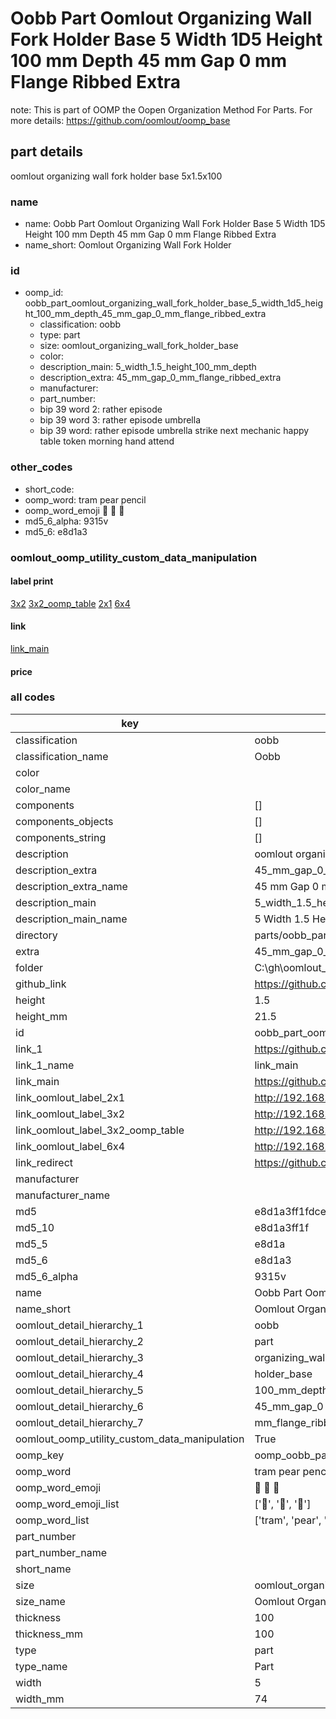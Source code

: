 # Oobb Part Oomlout Organizing Wall Fork Holder Base 5 Width 1D5 Height 100 mm Depth 45 mm Gap 0 mm Flange Ribbed Extra  

note: This is part of OOMP the Oopen Organization Method For Parts. For more details: https://github.com/oomlout/oomp_base

##  part details
  



oomlout organizing wall fork holder base 5x1.5x100



### name
* name: Oobb Part Oomlout Organizing Wall Fork Holder Base 5 Width 1D5 Height 100 mm Depth 45 mm Gap 0 mm Flange Ribbed Extra
* name_short: Oomlout Organizing Wall Fork Holder
### id
* oomp_id: oobb_part_oomlout_organizing_wall_fork_holder_base_5_width_1d5_height_100_mm_depth_45_mm_gap_0_mm_flange_ribbed_extra
  * classification: oobb
  * type: part
  * size: oomlout_organizing_wall_fork_holder_base
  * color: 
  * description_main: 5_width_1.5_height_100_mm_depth
  * description_extra: 45_mm_gap_0_mm_flange_ribbed_extra
  * manufacturer: 
  * part_number: 
  * bip 39 word 2: rather episode
  * bip 39 word 3: rather episode umbrella
  * bip 39 word: rather episode umbrella strike next mechanic happy table token morning hand attend

### other_codes
* short_code: 
* oomp_word: tram pear pencil
* oomp_word_emoji :tram: :pear: :pencil:
* md5_6_alpha: 9315v
* md5_6: e8d1a3






### oomlout_oomp_utility_custom_data_manipulation
#### label print
[3x2](http://192.168.1.245:1112/?label=oomp%209315v)
[3x2_oomp_table](http://192.168.1.108:1112/?label=oomp%209315v)
[2x1](http://192.168.1.242:1112/?label=oomp%209315v)
[6x4](http://192.168.1.55:1112/?label=oomp%209315v)    

#### link

[link_main](https://github.com/oomlout/oomlout_oobb_version_4_generated_parts/tree/main/navigation_oomp/oobb/part/oomlout_organizing_wall_fork_holder_base/5_width_1.5_height_100_mm_depth/45_mm_gap_0_mm_flange_ribbed_extra/part)                              

#### price







### all codes 
| key | value |  
| --- | --- |  
| classification | oobb |  
| classification_name | Oobb |  
| color |  |  
| color_name |  |  
| components | [] |  
| components_objects | [] |  
| components_string | [] |  
| description | oomlout organizing wall fork holder base 5x1.5x100 |  
| description_extra | 45_mm_gap_0_mm_flange_ribbed_extra |  
| description_extra_name | 45 mm Gap 0 mm Flange Ribbed Extra |  
| description_main | 5_width_1.5_height_100_mm_depth |  
| description_main_name | 5 Width 1.5 Height 100 mm Depth |  
| directory | parts/oobb_part_oomlout_organizing_wall_fork_holder_base_5_width_1d5_height_100_mm_depth_45_mm_gap_0_mm_flange_ribbed_extra |  
| extra | 45_mm_gap_0_mm_flange_ribbed |  
| folder | C:\gh\oomlout_oobb_version_4_generated_parts\parts\oobb_part_oomlout_organizing_wall_fork_holder_base_5_width_1d5_height_100_mm_depth_45_mm_gap_0_mm_flange_ribbed_extra |  
| github_link | https://github.com/oomlout/oomlout_oomp_part_src/tree/main/parts/oobb_part_oomlout_organizing_wall_fork_holder_base_5_width_1d5_height_100_mm_depth_45_mm_gap_0_mm_flange_ribbed_extra |  
| height | 1.5 |  
| height_mm | 21.5 |  
| id | oobb_part_oomlout_organizing_wall_fork_holder_base_5_width_1d5_height_100_mm_depth_45_mm_gap_0_mm_flange_ribbed_extra |  
| link_1 | https://github.com/oomlout/oomlout_oobb_version_4_generated_parts/tree/main/navigation_oomp/oobb/part/oomlout_organizing_wall_fork_holder_base/5_width_1.5_height_100_mm_depth/45_mm_gap_0_mm_flange_ribbed_extra/part |  
| link_1_name | link_main |  
| link_main | https://github.com/oomlout/oomlout_oobb_version_4_generated_parts/tree/main/navigation_oomp/oobb/part/oomlout_organizing_wall_fork_holder_base/5_width_1.5_height_100_mm_depth/45_mm_gap_0_mm_flange_ribbed_extra/part |  
| link_oomlout_label_2x1 | http://192.168.1.242:1112/?label=oomp%209315v |  
| link_oomlout_label_3x2 | http://192.168.1.245:1112/?label=oomp%209315v |  
| link_oomlout_label_3x2_oomp_table | http://192.168.1.108:1112/?label=oomp%209315v |  
| link_oomlout_label_6x4 | http://192.168.1.55:1112/?label=oomp%209315v |  
| link_redirect | https://github.com/oomlout/oomlout_oobb_version_4_generated_parts/tree/main/parts/oobb_oomlout_organizing_wall_fork_holder_base_05_1d5_100_ex_45_mm_gap_0_mm_flange_ribbed |  
| manufacturer |  |  
| manufacturer_name |  |  
| md5 | e8d1a3ff1fdced1e28caad71d852fd92 |  
| md5_10 | e8d1a3ff1f |  
| md5_5 | e8d1a |  
| md5_6 | e8d1a3 |  
| md5_6_alpha | 9315v |  
| name | Oobb Part Oomlout Organizing Wall Fork Holder Base 5 Width 1D5 Height 100 mm Depth 45 mm Gap 0 mm Flange Ribbed Extra |  
| name_short | Oomlout Organizing Wall Fork Holder |  
| oomlout_detail_hierarchy_1 | oobb |  
| oomlout_detail_hierarchy_2 | part |  
| oomlout_detail_hierarchy_3 | organizing_wall_fork |  
| oomlout_detail_hierarchy_4 | holder_base |  
| oomlout_detail_hierarchy_5 | 100_mm_depth |  
| oomlout_detail_hierarchy_6 | 45_mm_gap_0 |  
| oomlout_detail_hierarchy_7 | mm_flange_ribbed_extra |  
| oomlout_oomp_utility_custom_data_manipulation | True |  
| oomp_key | oomp_oobb_part_oomlout_organizing_wall_fork_holder_base_5_width_1d5_height_100_mm_depth_45_mm_gap_0_mm_flange_ribbed_extra |  
| oomp_word | tram pear pencil |  
| oomp_word_emoji | :tram: :pear: :pencil: |  
| oomp_word_emoji_list | [':tram:', ':pear:', ':pencil:'] |  
| oomp_word_list | ['tram', 'pear', 'pencil'] |  
| part_number |  |  
| part_number_name |  |  
| short_name |  |  
| size | oomlout_organizing_wall_fork_holder_base |  
| size_name | Oomlout Organizing Wall Fork Holder Base |  
| thickness | 100 |  
| thickness_mm | 100 |  
| type | part |  
| type_name | Part |  
| width | 5 |  
| width_mm | 74 |  
